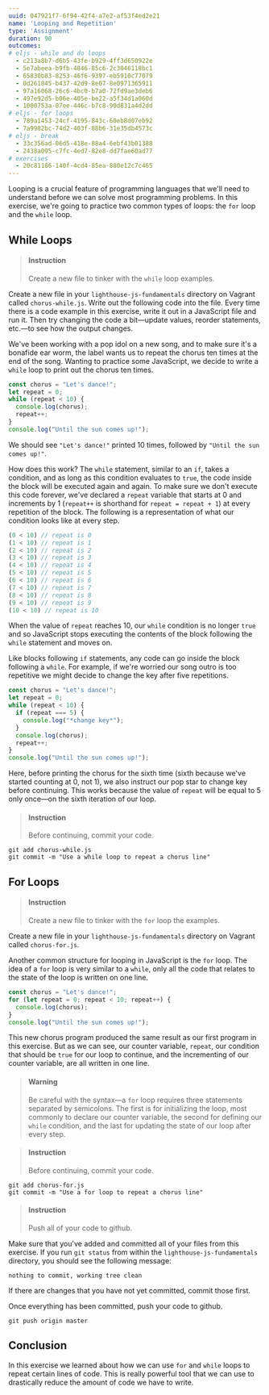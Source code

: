 ```yaml
---
uuid: 047921f7-6f94-42f4-a7e2-af53f4ed2e21
name: 'Looping and Repetition'
type: 'Assignment'
duration: 90
outcomes:
# eljs - while and do loops
  - c213a8b7-d6b5-43fe-b929-4ff3d650922e
  - 5e7abeea-b9fb-4846-85c6-2c3046118bc1
  - 65830b83-8253-46f6-9397-eb5910c77079
  - 0d261845-b437-42d9-8e07-8e0971365911
  - 97a16068-26c6-4bc0-b7a0-72fd9ae3deb6
  - 497e92d5-b06e-405e-be22-a5f34d1a060d
  - 1000753a-07ee-446c-b7c8-90d831a4d2dd
# eljs - for loops
  - 789a1453-24cf-4195-843c-60eb8d07eb92
  - 7a9982bc-74d2-403f-88b6-31e35db4573c
# eljs - break
  - 33c356ad-06d5-418e-88a4-6ebf43b01388
  - 2438a095-c7fc-4ed7-82e8-dd7fae60ad77
# exercises
  - 20c81186-140f-4cd4-85ea-880e12c7c465
---
```


Looping is a crucial feature of programming languages that we'll need to understand before we can solve most programming problems. In this exercise, we're going to practice two common types of loops: the `for` loop and the `while` loop.

## While Loops

> #### Instruction
> Create a new file to tinker with the `while` loop examples.

Create a new file in your `lighthouse-js-fundamentals` directory on Vagrant called `chorus-while.js`. Write out the following code into the file. Every time there is a code example in this exercise, write it out in a JavaScript file and run it. Then try changing the code a bit—update values, reorder statements, etc.—to see how the output changes. 

We've been working with a pop idol on a new song, and to make sure it's a bonafide ear worm, the label wants us to repeat the chorus ten times at the end of the song. Wanting to practice some JavaScript, we decide to write a `while` loop to print out the chorus ten times.

```javascript
const chorus = "Let's dance!";
let repeat = 0;
while (repeat < 10) {
  console.log(chorus);
  repeat++;
}
console.log("Until the sun comes up!");
```

We should see `"Let's dance!"` printed 10 times, followed by `"Until the sun comes up!"`.

How does this work? The `while` statement, similar to an `if`, takes a condition, and as long as this condition evaluates to `true`, the code inside the block will be executed again and again. To make sure we don't execute this code forever, we've declared a `repeat` variable that starts at 0 and increments by 1 (`repeat++` is shorthand for `repeat = repeat + 1`) at every repetition of the block. The following is a representation of what our condition looks like at every step.

```javascript
(0 < 10) // repeat is 0
(1 < 10) // repeat is 1
(2 < 10) // repeat is 2
(3 < 10) // repeat is 3
(4 < 10) // repeat is 4
(5 < 10) // repeat is 5
(6 < 10) // repeat is 6
(7 < 10) // repeat is 7
(8 < 10) // repeat is 8
(9 < 10) // repeat is 9
(10 < 10) // repeat is 10
```

When the value of `repeat` reaches 10, our `while` condition is no longer `true` and so JavaScript stops executing the contents of the block following the `while` statement and moves on.

Like blocks following `if` statements, any code can go inside the block following a `while`. For example, if we're worried our song outro is too repetitive we might decide to change the key after five repetitions.

```javascript
const chorus = "Let's dance!";
let repeat = 0;
while (repeat < 10) {
  if (repeat === 5) {
    console.log("*change key*");
  }
  console.log(chorus);
  repeat++;
}
console.log("Until the sun comes up!");
```

Here, before printing the chorus for the sixth time (sixth because we've started counting at 0, not 1), we also instruct our pop star to change key before continuing. This works because the value of `repeat` will be equal to 5 only once—on the sixth iteration of our loop.


> #### Instruction
> Before continuing, commit your code.

```terminal
git add chorus-while.js
git commit -m "Use a while loop to repeat a chorus line" 
```

## For Loops

> #### Instruction
> Create a new file to tinker with the `for` loop the examples.

Create a new file in your `lighthouse-js-fundamentals` directory on Vagrant called `chorus-for.js`. 

Another common structure for looping in JavaScript is the `for` loop. The idea of a `for` loop is very similar to a `while`, only all the code that relates to the state of the loop is written on one line. 

```javascript
const chorus = "Let's dance!";
for (let repeat = 0; repeat < 10; repeat++) {
  console.log(chorus);
}
console.log("Until the sun comes up!");
```

This new chorus program produced the same result as our first program in this exercise. But as we can see, our counter variable, `repeat`, our condition that should be `true` for our loop to continue, and the incrementing of our counter variable, are all written in one line.

> #### Warning 
> Be careful with the syntax—a `for` loop requires three statements separated by semicolons. The first is for initializing the loop, most commonly to declare our counter variable, the second for defining our `while` condition, and the last for updating the state of our loop after every step.

<div></div>

> #### Instruction
> Before continuing, commit your code.

```terminal
git add chorus-for.js
git commit -m "Use a for loop to repeat a chorus line" 
```

> #### Instruction
> Push all of your code to github.

Make sure that you've added and committed all of your files from this exercise. If you run `git status` from within the `lighthouse-js-fundamentals` directory, you should see the following message:

```terminal
nothing to commit, working tree clean
```

If there are changes that you have not yet committed, commit those first.

Once everything has been committed, push your code to github.

```terminal
git push origin master
```

## Conclusion

In this exercise we learned about how we can use `for` and `while` loops to repeat certain lines of code. This is really powerful tool that we can use to drastically reduce the amount of code we have to write.

